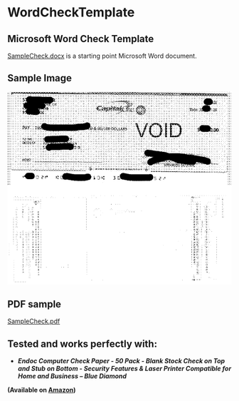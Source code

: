 # WordCheckTemplate
## Microsoft Word Check Template


[SampleCheck.docx](/SampleCheck.docx) is a starting point Microsoft Word document.


## Sample Image

![SampleCheck.png](SampleCheck.png)


## PDF sample

[SampleCheck.pdf](/SampleCheck.pdf)


## Tested and works perfectly with:

- ***Endoc Computer Check Paper - 50 Pack - Blank Stock Check on Top and Stub on Bottom - Security Features & Laser Printer Compatible for Home and Business – Blue Diamond***

**(Available on [Amazon](https://www.amazon.com/dp/B084BXRVZT?psc=1&ref=ppx_yo2ov_dt_b_product_details))**
